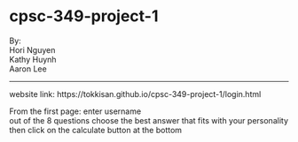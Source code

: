 # cpsc-349-project-1

By:  <br>
Hori Nguyen  <br>
Kathy Huynh  <br>
Aaron Lee
<hr>
website link:
https://tokkisan.github.io/cpsc-349-project-1/login.html 
<br>

From the first page: enter username <br>
out of the 8 questions choose the best answer that fits with your personality <br>
then click on the calculate button at the bottom <br>



